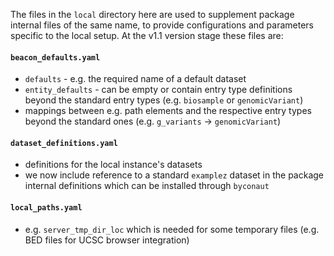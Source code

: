 The files in the `local` directory here are used to supplement package internal
files of the same name, to provide configurations and parameters specific to the
local setup. At the v1.1 version stage these files are:

#### `beacon_defaults.yaml`

* `defaults` - e.g. the required name of a default dataset
* `entity_defaults` - can be empty or contain entry type definitions beyond the
  standard entry types (e.g. `biosample` or `genomicVariant`)
* mappings between e.g. path elements and the respective entry types beyond the 
  standard ones (e.g. `g_variants` -> `genomicVariant`) 

#### `dataset_definitions.yaml`

* definitions for the local instance's datasets
* we now include reference to a standard `examplez` dataset in the package internal
  definitions which can be installed through `byconaut`

#### `local_paths.yaml`

* e.g. `server_tmp_dir_loc` which is needed for some temporary files (e.g. BED
  files for UCSC browser integration)